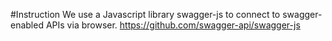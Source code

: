 #Instruction
We use a Javascript library swagger-js to connect to swagger-enabled APIs via browser.
https://github.com/swagger-api/swagger-js
